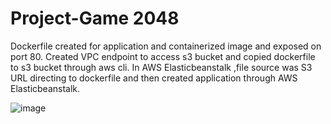 # Project-Game 2048
Dockerfile created for application  and containerized  image and exposed on port 80.  Created VPC endpoint to access s3 bucket  and copied dockerfile to s3 bucket through aws cli. In AWS Elasticbeanstalk ,file source was S3 URL directing to dockerfile and then created application through AWS Elasticbeanstalk.


![image](https://user-images.githubusercontent.com/110668073/229352682-bc0bed44-2b27-4370-83e9-6ceb797f81c7.png)
